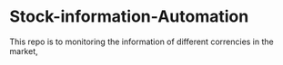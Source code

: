 # Stock-information-Automation
This repo is to monitoring the information of different correncies in the market, 
